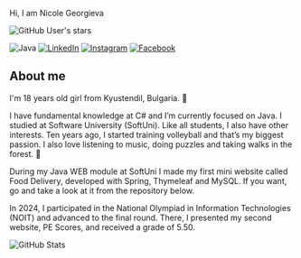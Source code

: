 Hi, I am Nicole Georgieva 

![GitHub User's stars](https://img.shields.io/github/stars/NicoleNG18?style=social)

![Java](https://img.shields.io/badge/java-orange?style=for-the-badge&logo=java&logoColor=white)
[![LinkedIn](https://img.shields.io/badge/LinkedIn-blue?style=for-the-badge&logo=LinkedIn&logoColor=white)](https://www.linkedin.com/in/nikol-georgieva-500b3522b)
[![Instagram](https://img.shields.io/badge/instagram-purple?style=for-the-badge&logo=instagram&logoColor=white)](https://www.instagram.com/___nicoleeg___/)
[![Facebook](https://img.shields.io/badge/facebook-blue?style=for-the-badge&logo=facebook&logoColor=white)](https://www.facebook.com/profile.php?id=100009486555368)

About me
-------------------------------------------------------------------------------------------------------------------------------------------------------------------

I'm 18 years old girl from Kyustendil, Bulgaria. :woman:

I have fundamental knowledge at C# and I’m currently focused on Java. I studied at Software University (SoftUni).
Like all students, I also have other interests. Ten years ago, I started training volleyball and that’s my biggest passion. I also love listening to music, doing puzzles and taking walks in the forest. :musical_score:

During my Java WEB module at SoftUni I made my first mini website called Food Delivery, developed with Spring, Thymeleaf and MySQL. If you want, go and take a look at it from the repository below.

In 2024, I participated in the National Olympiad in Information Technologies (NOIT) and advanced to the final round. There, I presented my second website, PE Scores, and received a grade of 5.50.


![GitHub Stats](https://github-readme-stats.vercel.app/api?username=NicoleNG18&theme=radical)


